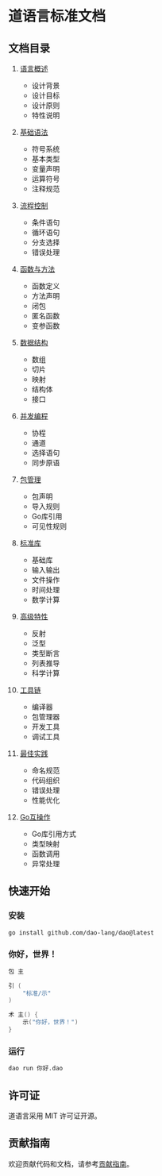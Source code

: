 # 道语言标准文档

## 文档目录

1. [语言概述](./概述.md)
   - 设计背景
   - 设计目标
   - 设计原则
   - 特性说明

2. [基础语法](./基础语法.md)
   - 符号系统
   - 基本类型
   - 变量声明
   - 运算符号
   - 注释规范

3. [流程控制](./流程控制.md)
   - 条件语句
   - 循环语句
   - 分支选择
   - 错误处理

4. [函数与方法](./函数与方法.md)
   - 函数定义
   - 方法声明
   - 闭包
   - 匿名函数
   - 变参函数

5. [数据结构](./数据结构.md)
   - 数组
   - 切片
   - 映射
   - 结构体
   - 接口

6. [并发编程](./并发编程.md)
   - 协程
   - 通道
   - 选择语句
   - 同步原语

7. [包管理](./包管理.md)
   - 包声明
   - 导入规则
   - Go库引用
   - 可见性规则

8. [标准库](./标准库.md)
   - 基础库
   - 输入输出
   - 文件操作
   - 时间处理
   - 数学计算

9. [高级特性](./高级特性.md)
   - 反射
   - 泛型
   - 类型断言
   - 列表推导
   - 科学计算

10. [工具链](./工具链.md)
    - 编译器
    - 包管理器
    - 开发工具
    - 调试工具

11. [最佳实践](./最佳实践.md)
    - 命名规范
    - 代码组织
    - 错误处理
    - 性能优化

12. [Go互操作](./Go互操作.md)
    - Go库引用方式
    - 类型映射
    - 函数调用
    - 异常处理

## 快速开始

### 安装
```bash
go install github.com/dao-lang/dao@latest
```

### 你好，世界！
```go
包 主

引 (
    "标准/示"
)

术 主() {
    示("你好，世界！")
}
```

### 运行
```bash
dao run 你好.dao
```

## 许可证

道语言采用 MIT 许可证开源。

## 贡献指南

欢迎贡献代码和文档，请参考[贡献指南](./贡献指南.md)。 